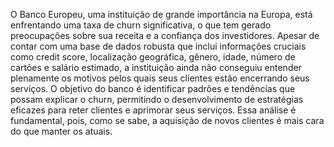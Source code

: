 
O Banco Europeu, uma instituição de grande importância na Europa, está enfrentando uma taxa de churn significativa, o que tem gerado preocupações sobre sua receita e a confiança dos investidores. Apesar de contar com uma base de dados robusta que inclui informações cruciais como credit score, localização geográfica, gênero, idade, número de cartões e salário estimado, a instituição ainda não conseguiu entender plenamente os motivos pelos quais seus clientes estão encerrando seus serviços.
O objetivo do banco é identificar padrões e tendências que possam explicar o churn, permitindo o desenvolvimento de estratégias eficazes para reter clientes e aprimorar seus serviços. Essa análise é fundamental, pois, como se sabe, a aquisição de novos clientes é mais cara do que manter os atuais.

